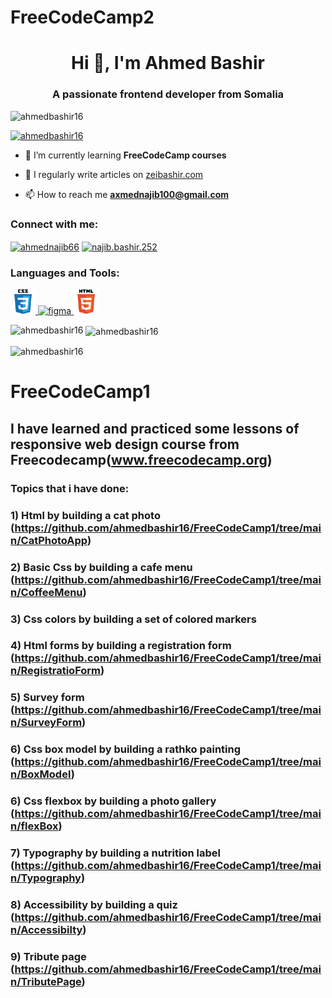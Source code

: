 # FreeCodeCamp2
<h1 align="center">Hi 👋, I'm Ahmed Bashir</h1>
<h3 align="center">A passionate frontend developer from Somalia</h3>

<p align="left"> <img src="https://komarev.com/ghpvc/?username=ahmedbashir16&label=Profile%20views&color=0e75b6&style=flat" alt="ahmedbashir16" /> </p>

<p align="left"> <a href="https://github.com/ryo-ma/github-profile-trophy"><img src="https://github-profile-trophy.vercel.app/?username=ahmedbashir16" alt="ahmedbashir16" /></a> </p>

- 🌱 I’m currently learning **FreeCodeCamp courses**

- 📝 I regularly write articles on [zeibashir.com](zeibashir.com)

- 📫 How to reach me **axmednajib100@gmail.com**

<h3 align="left">Connect with me:</h3>
<p align="left">
<a href="https://twitter.com/ahmednajib66" target="blank"><img align="center" src="https://raw.githubusercontent.com/rahuldkjain/github-profile-readme-generator/master/src/images/icons/Social/twitter.svg" alt="ahmednajib66" height="30" width="40" /></a>
<a href="https://fb.com/najib.bashir.252" target="blank"><img align="center" src="https://raw.githubusercontent.com/rahuldkjain/github-profile-readme-generator/master/src/images/icons/Social/facebook.svg" alt="najib.bashir.252" height="30" width="40" /></a>
</p>

<h3 align="left">Languages and Tools:</h3>
<p align="left"> <a href="https://www.w3schools.com/css/" target="_blank" rel="noreferrer"> <img src="https://raw.githubusercontent.com/devicons/devicon/master/icons/css3/css3-original-wordmark.svg" alt="css3" width="40" height="40"/> </a> <a href="https://www.figma.com/" target="_blank" rel="noreferrer"> <img src="https://www.vectorlogo.zone/logos/figma/figma-icon.svg" alt="figma" width="40" height="40"/> </a> <a href="https://www.w3.org/html/" target="_blank" rel="noreferrer"> <img src="https://raw.githubusercontent.com/devicons/devicon/master/icons/html5/html5-original-wordmark.svg" alt="html5" width="40" height="40"/> </a> </p>

<p><img align="left" src="https://github-readme-stats.vercel.app/api/top-langs?username=ahmedbashir16&show_icons=true&locale=en&layout=compact" alt="ahmedbashir16" /></p>

<p>&nbsp;<img align="center" src="https://github-readme-stats.vercel.app/api?username=ahmedbashir16&show_icons=true&locale=en" alt="ahmedbashir16" /></p>

<p><img align="center" src="https://github-readme-streak-stats.herokuapp.com/?user=ahmedbashir16&" alt="ahmedbashir16" /></p>

# FreeCodeCamp1

## I have learned and practiced some lessons of responsive web design course from Freecodecamp(www.freecodecamp.org)

### Topics that i have done:
### 1) Html by building a cat photo (https://github.com/ahmedbashir16/FreeCodeCamp1/tree/main/CatPhotoApp)
### 2) Basic Css by building a cafe menu (https://github.com/ahmedbashir16/FreeCodeCamp1/tree/main/CoffeeMenu)
### 3) Css colors by building a set of colored markers
### 4) Html forms by building a registration form (https://github.com/ahmedbashir16/FreeCodeCamp1/tree/main/RegistratioForm)
### 5) Survey form (https://github.com/ahmedbashir16/FreeCodeCamp1/tree/main/SurveyForm)
### 6) Css box model by building a rathko painting (https://github.com/ahmedbashir16/FreeCodeCamp1/tree/main/BoxModel)
### 6) Css flexbox by building a photo gallery (https://github.com/ahmedbashir16/FreeCodeCamp1/tree/main/flexBox)
### 7) Typography by building a nutrition label (https://github.com/ahmedbashir16/FreeCodeCamp1/tree/main/Typography)
### 8) Accessibility by building a quiz (https://github.com/ahmedbashir16/FreeCodeCamp1/tree/main/Accessibilty)
### 9) Tribute page (https://github.com/ahmedbashir16/FreeCodeCamp1/tree/main/TributePage)
